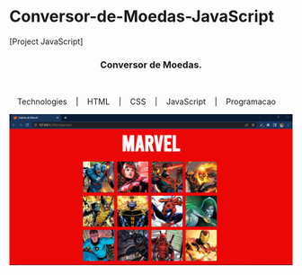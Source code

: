 # Conversor-de-Moedas-JavaScript
[Project JavaScript]<br>

<h3 align="center">
  Conversor de Moedas.
</h3>

<br>

<p align="center">
  <a> Technologies </a>&nbsp;&nbsp;&nbsp;|&nbsp;&nbsp;&nbsp;
  <a> HTML</a> &nbsp;&nbsp;&nbsp;|&nbsp;&nbsp;&nbsp;
  <a> CSS </a>&nbsp;&nbsp;&nbsp;|&nbsp;&nbsp;&nbsp;
  <a> JavaScript </a>&nbsp;&nbsp;&nbsp;|&nbsp;&nbsp;&nbsp;
  <a> Programacao </a>&nbsp;&nbsp;&nbsp;
</p>

<img src="https://github.com/igorcarbonin/Marvel-galery/blob/main/img/galeria.PNG?raw=true"/>
